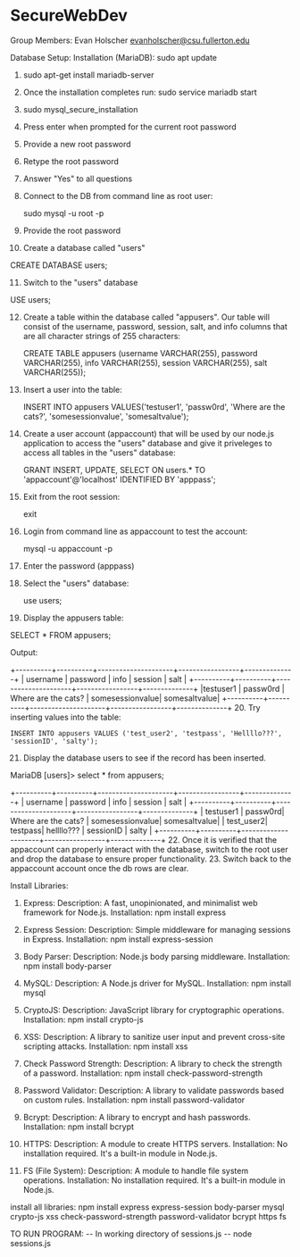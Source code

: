 # SecureWebDev

Group Members:
Evan Holscher evanholscher@csu.fullerton.edu

Database Setup:
Installation (MariaDB):
sudo apt update
1. sudo apt-get install mariadb-server
2. Once the installation completes run: sudo service mariadb start

3. sudo mysql_secure_installation
4. Press enter when prompted for the current root password
5. Provide a new root password
6. Retype the root password
7. Answer "Yes" to all questions
8. Connect to the DB from command line as root user:

   sudo mysql -u root -p

9. Provide the root password
10. Create a database called "users"

   CREATE DATABASE users;

11. Switch to the "users" database

   USE users;

12. Create a table within the database called "appusers".
    Our table will consist of the username, password, session, salt, and info columns
    that are all character strings of 255 characters:

    CREATE TABLE appusers (username VARCHAR(255), password VARCHAR(255), info VARCHAR(255), session VARCHAR(255), salt VARCHAR(255));

13. Insert a user into the table:

    INSERT INTO appusers VALUES('testuser1', 'passw0rd',  'Where are the cats?',  'somesessionvalue', 'somesaltvalue');
14. Create a user account (appaccount) that will be used by our node.js application to 
    access the "users" database and give it priveleges to access all tables in the "users" 
    database:

    GRANT INSERT, UPDATE, SELECT ON users.* TO 'appaccount'@'localhost' IDENTIFIED BY 'apppass';

15. Exit from the root session:

    exit 

16. Login from command line as appaccount to test the account:

    mysql -u appaccount -p

17. Enter the password (apppass)

18. Select the "users" database:

    use users;

19. Display the appusers table:

  SELECT * FROM appusers;

Output:

+----------+----------+---------------------+-----------------+--------------+
| username | password | info                | session         | salt         |
+----------+----------+---------------------+-----------------+--------------+
|testuser1 | passw0rd | Where are the cats? | somesessionvalue| somesaltvalue|
+----------+----------+---------------------+-----------------+--------------+
20. Try inserting values into the table:

    INSERT INTO appusers VALUES ('test_user2', 'testpass', 'Hellllo???', 'sessionID', 'salty');

21. Display the database users to see if the record has been inserted. 

MariaDB [users]> select * from appusers;

+----------+----------+---------------------+-----------------+--------------+
| username | password | info                | session         | salt         |
+----------+----------+---------------------+-----------------+--------------+
| testuser1 | passw0rd| Where are the cats? | somesessionvalue| somesaltvalue|
| test_user2| testpass| hellllo???          | sessionID       | salty        |
+----------+----------+---------------------+-----------------+--------------+
22. Once it is verified that the appaccount can properly interact with the database, switch to the
    root user and drop the database to ensure proper functionality.
23. Switch back to the appaccount account once the db rows are clear.


Install Libraries:

1. Express:
Description: A fast, unopinionated, and minimalist web framework for Node.js.
Installation: npm install express

2. Express Session:
Description: Simple middleware for managing sessions in Express.
Installation: npm install express-session

3. Body Parser:
Description: Node.js body parsing middleware.
Installation: npm install body-parser

4. MySQL:
Description: A Node.js driver for MySQL.
Installation: npm install mysql

5. CryptoJS:
Description: JavaScript library for cryptographic operations.
Installation: npm install crypto-js

6. XSS:
Description: A library to sanitize user input and prevent cross-site scripting attacks.
Installation: npm install xss

7. Check Password Strength:
Description: A library to check the strength of a password.
Installation: npm install check-password-strength

8. Password Validator:
Description: A library to validate passwords based on custom rules.
Installation: npm install password-validator

9. Bcrypt:
Description: A library to encrypt and hash passwords.
Installation: npm install bcrypt

10. HTTPS:
Description: A module to create HTTPS servers.
Installation: No installation required. It's a built-in module in Node.js.

11. FS (File System):
Description: A module to handle file system operations.
Installation: No installation required. It's a built-in module in Node.js.

install all libraries: 
npm install express express-session body-parser mysql crypto-js xss check-password-strength password-validator bcrypt https fs

TO RUN PROGRAM:
-- In working directory of sessions.js -- 
node sessions.js
